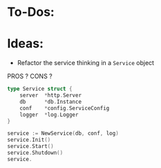 # To-Dos:


# Ideas:

- Refactor the service thinking in a `Service` object

PROS ?
CONS ?

```go
type Service struct {
    server  *http.Server
    db      *db.Instance
    conf    *config.ServiceConfig
    logger  *log.Logger
}

service := NewService(db, conf, log)
service.Init()
service.Start()
service.Shutdown()
service.
```